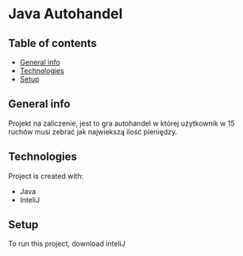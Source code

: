 # Java Autohandel

## Table of contents
* [General info](#general-info)
* [Technologies](#technologies)
* [Setup](#setup)

## General info
Projekt na zaliczenie, jest to gra autohandel w której użytkownik w 15 ruchów musi zebrać jak najwiekszą ilość pieniędzy.
	
## Technologies
Project is created with:
* Java
* InteliJ

	
## Setup
To run this project, download inteliJ
